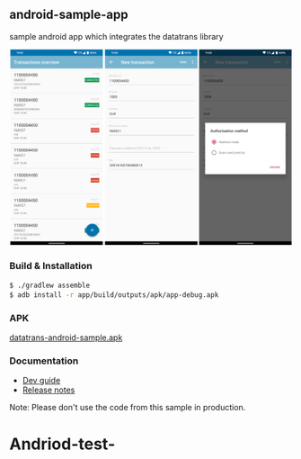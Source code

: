 ## android-sample-app
sample android app which integrates the datatrans library

![app screenshots](/static/datatrans-android-sample-app-screenshots.png)

### Build & Installation
```bash
$ ./gradlew assemble
$ adb install -r app/build/outputs/apk/app-debug.apk
```
### APK
[datatrans-android-sample.apk](https://github.com/datatrans/android-sample-app/raw/master/static/datatrans-android-sample.apk)

### Documentation
- [Dev guide](https://admin.sandbox.datatrans.com/showcase/doc/Android_Developers_Manual.pdf)
- [Release notes](https://admin.sandbox.datatrans.com/showcase/doc/Android_Release_Notes.pdf)

Note: Please don't use the code from this sample in production.
# Andriod-test-



